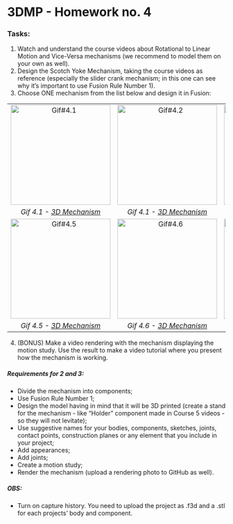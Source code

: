 # 3DMP -  Homework no. 4

### Tasks:
1. Watch and understand the course videos about Rotational to Linear Motion and Vice-Versa mechanisms (we recommend to model them on your own as well).
2. Design the Scotch Yoke Mechanism, taking the course videos as reference (especially the slider crank mechanism; in this one can see why it’s important to use Fusion Rule Number 1).
3. Choose ONE mechanism from the  list below and design it in Fusion:

<table>
    <tbody>
        <tr>
            <td  align="center"><img src="https://github.com/Burdun/3DMP_private/blob/main/readme_gifs/Gif%234.1.gif" width=230 title="Gif#4.1"></td>
            <td align="center"><img src="https://github.com/Burdun/3DMP_private/blob/main/readme_gifs/Gif%234.2.gif" width=230 title="Gif#4.2"/></td>
            <td align="center"><img src="https://github.com/Burdun/3DMP_private/blob/main/readme_gifs/Gif%234.3.gif" width=230 title="Gif#4.3"></td>
            <td align="center"><img src="" width=230 title="Gif#4.4"/></td>
        </tr>
        <tr>
            <td rowspan align="center" valign="center"><i>Gif 4.1 - <a href="https://tinyurl.com/y8zgkzjq">3D Mechanism</a></i></td>
            <td rowspan align="center" valign="center"><i>Gif 4.1 - <a href="https://tinyurl.com/ycxhnskp">3D Mechanism</a></i></td>
            <td rowspan align="center" valign="center"><i>Gif 4.1 - <a href="https://tinyurl.com/ycc3mrls">3D Mechanism</a></i></td>
            <td rowspan align="center" valign="center"><i>Gif 4.1 - <a href="https://tinyurl.com/ybxq84ko">3D Mechanism</a></i></td>
        </tr>
        <tr>
            <td align="center"><img src="" width=230 title="Gif#4.5"></td>
            <td align="center"><img src="https://github.com/Burdun/3DMP_private/blob/main/readme_gifs/Gif%234.6.gif" width=230 title="Gif#4.6"/></td>
            <td align="center"><img src="https://github.com/Burdun/3DMP_private/blob/main/readme_gifs/Gif%234.7.gif" width=230 title="Gif#4.7"></td>
            <td align="center"><img src="" width=230 title="Gif#4.8"/></td>
        </tr> 
        <tr>
            <td rowspan align="center" valign="center"><i>Gif 4.5 - <a href="https://tinyurl.com/y9uww3b8">3D Mechanism</a></i></td>
            <td rowspan align="center" valign="center"><i>Gif 4.6 - <a href="https://tinyurl.com/y94sx6om">3D Mechanism</a></i></td>
            <td rowspan align="center" valign="center"><i>Gif 4.7 - <a href="https://tinyurl.com/y7jvyma3">3D Mechanism</a></i></td>
            <td rowspan align="center" valign="center"><i>Gif 4.8 - <a href="https://tinyurl.com/ydabljd6">3D Mechanism</a></i></td>
        </tr>
    </tbody>
</table>

4. (BONUS) Make a video rendering with the mechanism displaying the motion study. Use the result to make a video tutorial where you present how the mechanism is working.

##### **Requirements for 2 and 3:**
- Divide the mechanism into components;
- Use Fusion Rule Number 1;
- Design the model having in mind that it will be 3D printed (create a stand for the mechanism - like “Holder” component made in Course 5 videos - so they will not levitate);
- Use suggestive names for your bodies, components, sketches, joints, contact points, construction planes or any element that you include in your project;
- Add appearances;
- Add joints;
- Create a motion study;
- Render the mechanism (upload a rendering photo to GitHub as well).

##### **OBS:**
- Turn on capture history. You need to upload the project as .f3d and a .stl for each projects’ body and component.
